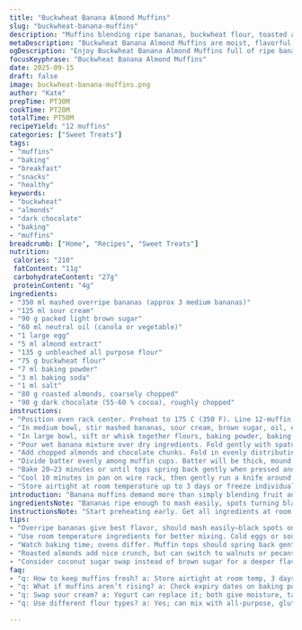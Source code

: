 ```yaml
---
title: "Buckwheat Banana Almond Muffins"
slug: "buckwheat-banana-muffins"
description: "Muffins blending ripe bananas, buckwheat flour, toasted almonds, and chopped dark chocolate. Uses sour cream for moisture and tender crumb. Leavened with baking powder and baking soda. Rich texture with nutty notes and melty chocolate bites. Twelve muffins yielded. Adjust baking time by observation. Swapped cassonade for brown sugar; replaced vanilla extract with almond extract to underscore almond presence. Careful mixing keeps crumb tender without gluten toughness."
metaDescription: "Buckwheat Banana Almond Muffins are moist, flavorful, and feature nutty textures. A satisfying treat blending bananas, almonds, and dark chocolate."
ogDescription: "Enjoy Buckwheat Banana Almond Muffins full of ripe bananas, roasted almonds, and dark chocolate bits. Perfect for breakfast or snack time."
focusKeyphrase: "Buckwheat Banana Almond Muffins"
date: 2025-09-15
draft: false
image: buckwheat-banana-muffins.png
author: "Kate"
prepTime: PT30M
cookTime: PT20M
totalTime: PT50M
recipeYield: "12 muffins"
categories: ["Sweet Treats"]
tags:
- "muffins"
- "baking"
- "breakfast"
- "snacks"
- "healthy"
keywords:
- "buckwheat"
- "almonds"
- "dark chocolate"
- "baking"
- "muffins"
breadcrumb: ["Home", "Recipes", "Sweet Treats"]
nutrition: 
 calories: "210"
 fatContent: "11g"
 carbohydrateContent: "27g"
 proteinContent: "4g"
ingredients:
- "350 ml mashed overripe bananas (approx 3 medium bananas)"
- "125 ml sour cream"
- "90 g packed light brown sugar"
- "60 ml neutral oil (canola or vegetable)"
- "1 large egg"
- "5 ml almond extract"
- "135 g unbleached all purpose flour"
- "75 g buckwheat flour"
- "7 ml baking powder"
- "3 ml baking soda"
- "1 ml salt"
- "80 g roasted almonds, coarsely chopped"
- "90 g dark chocolate (55-60 % cocoa), roughly chopped"
instructions:
- "Position oven rack center. Preheat to 175 C (350 F). Line 12-muffin tin with paper or silicone cups."
- "In medium bowl, stir mashed bananas, sour cream, brown sugar, oil, egg, and almond extract till combined well but not overmixed."
- "In large bowl, sift or whisk together flours, baking powder, baking soda, and salt. Avoid lumps."
- "Pour wet banana mixture over dry ingredients. Fold gently with spatula until just moistened. Batter should remain slightly lumpy; overmixing toughens gluten."
- "Add chopped almonds and chocolate chunks. Fold in evenly distributing."
- "Divide batter evenly among muffin cups. Batter will be thick, mound slightly over rim without spilling."
- "Bake 20–23 minutes or until tops spring back gently when pressed and toothpick from center comes out with minimal moist crumbs, not wet batter."
- "Cool 10 minutes in pan on wire rack, then gently run a knife around edges and unmold onto rack to cool completely. Warm muffins are fragile; cooling stabilizes crumb."
- "Store airtight at room temperature up to 3 days or freeze individually wrapped."
introduction: "Banana muffins demand more than simply blending fruit and flour. You want moisture without sogginess, crumb tender but holding shape. Buckwheat flour adds earthiness and firmness. Sifting powders together prevents dense pockets of baking soda. Sour cream makes crumb richer, offers slight tang that balances sweet bananas and dark chocolate chunks. Roasted almonds bring crunch, toastiness—resist resorting to raw nuts, flavor won’t be the same. An almond extract swap here adds a subtle depth without overwhelming. Keep stirring minimal. Overworked batter spells rubbery muffins. Listen closely when baking: wholesome aroma, crackling tops, and color shifts cue doneness better than timer. This method holds up whether you’re midweek or baking for company."
ingredientsNote: "Bananas ripe enough to mash easily, spots turning black preferred. If not ripe, microwave whole for 30 seconds to speed softness. Brown sugar is packed lightly—experiment swapping with coconut sugar for richer molasses aroma but adjustments in moisture might be needed. Neutral oils maintain balance; olive oil too strong here. Almond extract substitution supports the chopped nuts theme, but vanilla extract or even maple extract can work if unavailable. Buckwheat flour is key for rustic texture, but a mix with oat flour or spelt can substitute partially if needed. Dark chocolate around 55-60% cocoa provides bittersweet balance; milk chocolate option softens flavor and sweetness levels. Roasted almonds may be omitted or replaced with walnuts or pecans, but adjust roast time and chopping size for even baking."
instructionsNote: "Start preheating early. Get all ingredients at room temperature—prevents curdling and uneven rise. Sifting or thorough whisking of dry ingredients assures even leavening action. Folding not stirring: use a spatula, scoop from bottom to top, turn bowl continuously until no streaks of flour remain. Overmixing leads to tunneling and tough muffins, so stop when you see a few dry spots still mixed in. Split chocolate chunks larger than chips—better flavor pockets and melt flow without drowning the crumb. Oven temperature can fluctuate; watch muffin tops for gentle golden brown color and a dry matte surface. Press tops lightly to sense bounce-back. Use toothpick method last resort—moist crumbs but no raw batter. Let muffins cool before demolding. Muffins off heat generate steam that firms crumb—unmolding too soon causes breakage. Store in airtight containers at cool room temp or freeze individually to maintain texture."
tips:
- "Overripe bananas give best flavor, should mash easily—black spots on skin a good sign. Not ripe? Microwave whole for 30 seconds to soften. Mix briefly to keep muffins fluffy; lumps in batter okay."
- "Use room temperature ingredients for better mixing. Cold eggs or sour cream can affect rise. Sift flours with baking powder, baking soda, salt—no lumps. Ensure even leavening or dense muffins."
- "Watch baking time; ovens differ. Muffin tops should spring back gently when pressed—when done. Check with toothpick—minimal crumbs means ready. Know the signals before relying solely on timers."
- "Roasted almonds add nice crunch, but can switch to walnuts or pecans. Adjust chop size for even baking. Skip nuts if allergic; muffins still good without, just a different texture."
- "Consider coconut sugar swap instead of brown sugar for a deeper flavor. Expect more moisture, so minor adjustments needed in wet ingredients. Explore variations with oat flour for different texture."
faq:
- "q: How to keep muffins fresh? a: Store airtight at room temp, 3 days tops. Can freeze individually too. Make sure well wrapped; prevents freezer burn. Avoid sogginess."
- "q: What if muffins aren’t rising? a: Check expiry dates on baking powder, soda first. Too old to react well—muffins flat. Adjust oven temp; over or under can throw rise off."
- "q: Swap sour cream? a: Yogurt can replace it; both give moisture, tang. But Greek yogurt thicker, adjust liquid—mix well for consistency. Skip, muffins less rich."
- "q: Use different flour types? a: Yes; can mix with all-purpose, gluten-free options. Buckwheat gives rustic feel; oat flour could blend well too. Watch texture each time."

---
```

